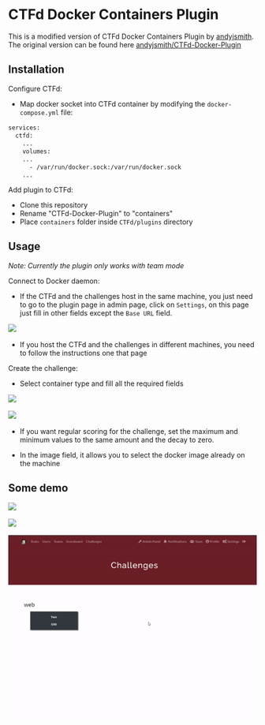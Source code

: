 # CTFd Docker Containers Plugin

This is a modified version of CTFd Docker Containers Plugin by [andyjsmith](https://github.com/andyjsmith). The original version can be found here [andyjsmith/CTFd-Docker-Plugin](https://github.com/andyjsmith/CTFd-Docker-Plugin)

## Installation

Configure CTFd:
- Map docker socket into CTFd container by modifying the `docker-compose.yml` file:
```docker
services:
  ctfd:
    ...
    volumes:
    ...
      - /var/run/docker.sock:/var/run/docker.sock
    ...
```

Add plugin to CTFd:
- Clone this repository
- Rename "CTFd-Docker-Plugin" to "containers"
- Place `containers` folder inside `CTFd/plugins` directory

## Usage

*Note: Currently the plugin only works with team mode*

Connect to Docker daemon:
- If the CTFd and the challenges host in the same machine, you just need to go to the plugin page in admin page, click on `Settings`, on this page just fill in other fields except the `Base URL` field.

![](https://cdn.discordapp.com/attachments/1120761462600777869/1149367147231985714/image.png)

- If you host the CTFd and the challenges in different machines, you need to follow the instructions one that page

Create the challenge:

- Select container type and fill all the required fields

![](https://cdn.discordapp.com/attachments/1120761462600777869/1149367426241273876/image.png)

![](https://cdn.discordapp.com/attachments/1120761462600777869/1149367639345463316/image.png)

- If you want regular scoring for the challenge, set the maximum and minimum values to the same amount and the decay to zero.

- In the image field, it allows you to select the docker image already on the machine


## Some demo

![](https://cdn.discordapp.com/attachments/1120761462600777869/1149556744679325736/image.png)

![](https://cdn.discordapp.com/attachments/1120761462600777869/1149556787364777994/image.png)

![](./demo.gif)